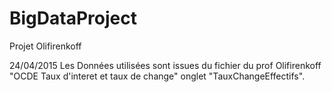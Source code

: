 # BigDataProject
Projet Olifirenkoff

24/04/2015
Les Données utilisées sont issues du fichier du prof Olifirenkoff 
"OCDE Taux d'interet et taux de change" onglet "TauxChangeEffectifs".


